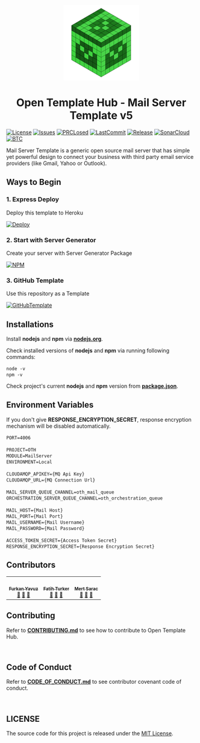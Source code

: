<p align="center">
   <a href="https://opentemplatehub.com">
    <img src="https://raw.githubusercontent.com/open-template-hub/open-template-hub.github.io/master/assets/logo/server/mail-server-logo.png" alt="Logo" width=200>
  </a>
</p>

<h1 align="center">
Open Template Hub - Mail Server Template v5
</h1>

[![License](https://img.shields.io/github/license/open-template-hub/mail-server-template?color=43b043&style=for-the-badge)](LICENSE)
[![Issues](https://img.shields.io/github/issues/open-template-hub/mail-server-template?color=43b043&style=for-the-badge)](https://github.com/open-template-hub/mail-server-template/issues)
[![PRCLosed](https://img.shields.io/github/issues-pr-closed-raw/open-template-hub/mail-server-template?color=43b043&style=for-the-badge)](https://github.com/open-template-hub/mail-server-template/pulls?q=is%3Apr+is%3Aclosed)
[![LastCommit](https://img.shields.io/github/last-commit/open-template-hub/mail-server-template?color=43b043&style=for-the-badge)](https://github.com/open-template-hub/mail-server-template/commits/master)
[![Release](https://img.shields.io/github/release/open-template-hub/mail-server-template?include_prereleases&color=43b043&style=for-the-badge)](https://github.com/open-template-hub/mail-server-template/releases)
[![SonarCloud](https://img.shields.io/sonar/quality_gate/open-template-hub_mail-server-template?server=https%3A%2F%2Fsonarcloud.io&label=Sonar%20Cloud&style=for-the-badge&logo=sonarcloud)](https://sonarcloud.io/dashboard?id=open-template-hub_mail-server-template)
[![BTC](https://img.shields.io/badge/Donate-BTC-ORANGE?color=F5922F&style=for-the-badge&logo=bitcoin)](https://commerce.coinbase.com/checkout/8313af5f-de48-498d-b2cb-d98819ca7d5e)

Mail Server Template is a generic open source mail server that has simple yet powerful design to connect your business with third party email service providers (like Gmail, Yahoo or Outlook).

## Ways to Begin

### 1. Express Deploy

Deploy this template to Heroku

[![Deploy](https://img.shields.io/badge/Deploy_to-Heroku-7056bf.svg?style=for-the-badge&logo=heroku)](https://heroku.com/deploy?template=https://github.com/open-template-hub/mail-server-template)

### 2. Start with Server Generator

Create your server with Server Generator Package

[![NPM](https://img.shields.io/badge/NPM-server_generator-cb3837.svg?style=for-the-badge&logo=npm)](https://www.npmjs.com/package/@open-template-hub/server-generator)

### 3. GitHub Template

Use this repository as a Template

[![GitHubTemplate](https://img.shields.io/badge/GitHub-Template-24292e.svg?style=for-the-badge&logo=github)](https://github.com/open-template-hub/mail-server-template/generate)

## Installations

Install **nodejs** and **npm** via **[nodejs.org](https://nodejs.org)**.

Check installed versions of **nodejs** and **npm** via running following commands:

```
node -v
npm -v
```

Check project's current **nodejs** and **npm** version from **[package.json](package.json)**.

## Environment Variables

If you don't give **RESPONSE_ENCRYPTION_SECRET**, response encryption mechanism will be disabled automatically.

``` applescript
PORT=4006

PROJECT=OTH
MODULE=MailServer
ENVIRONMENT=Local

CLOUDAMQP_APIKEY={MQ Api Key}
CLOUDAMQP_URL={MQ Connection Url}

MAIL_SERVER_QUEUE_CHANNEL=oth_mail_queue
ORCHESTRATION_SERVER_QUEUE_CHANNEL=oth_orchestration_queue
    
MAIL_HOST={Mail Host}
MAIL_PORT={Mail Port}
MAIL_USERNAME={Mail Username}
MAIL_PASSWORD={Mail Password}
    
ACCESS_TOKEN_SECRET={Access Token Secret}
RESPONSE_ENCRYPTION_SECRET={Response Encryption Secret}
```

## Contributors

<!-- ALL-CONTRIBUTORS-LIST:START - Do not remove or modify this section -->
<!-- prettier-ignore-start -->
<!-- markdownlint-disable -->
<table>
  <tr>
    <td align="center"><a href="https://github.com/furknyavuz"><img src="https://avatars0.githubusercontent.com/u/2248168?s=460&u=435ef6ade0785a7a135ce56cae751fb3ade1d126&v=4" width="100px;" alt=""/><br /><sub><b>Furkan Yavuz</b></sub></a><br /><a href="https://github.com/open-template-hub/mail-server-template/issues/created_by/furknyavuz" title="Answering Questions">💬</a> <a href="https://github.com/open-template-hub/mail-server-template/commits?author=furknyavuz" title="Documentation">📖</a> <a href="https://github.com/open-template-hub/mail-server-template/pulls?q=is%3Apr+reviewed-by%3Afurknyavuz" title="Reviewed Pull Requests">👀</a></td>
    <td align="center"><a href="https://github.com/fatihturker"><img src="https://avatars1.githubusercontent.com/u/2202179?s=460&u=261b1129e7106c067783cb022ab9999aad833bdc&v=4" width="100px;" alt=""/><br /><sub><b>Fatih Turker</b></sub></a><br /><a href="https://github.com/open-template-hub/mail-server-template/issues/created_by/fatihturker" title="Answering Questions">💬</a> <a href="https://github.com/open-template-hub/mail-server-template/commits?author=fatihturker" title="Documentation">📖</a> <a href="https://github.com/open-template-hub/mail-server-template/pulls?q=is%3Apr+reviewed-by%3Afatihturker" title="Reviewed Pull Requests">👀</a></td>
    <td align="center"><a href="https://github.com/mertlsarac"><img src="https://avatars1.githubusercontent.com/u/38442589?s=400&u=aa3cda11724fc297a0bfa6beb35c9be81687cf3c&v=4" width="100px;" alt=""/><br /><sub><b>Mert Sarac</b></sub></a><br /><a href="https://github.com/open-template-hub/mail-server-template/issues/created_by/mertlsarac" title="Answering Questions">💬</a> <a href="https://github.com/open-template-hub/mail-server-template/commits?author=mertlsarac" title="Documentation">📖</a> <a href="https://github.com/open-template-hub/mail-server-template/pulls?q=is%3Apr+reviewed-by%3Amertlsarac" title="Reviewed Pull Requests">👀</a></td>
  </tr>
</table>

<!-- markdownlint-enable -->
<!-- prettier-ignore-end -->
<!-- ALL-CONTRIBUTORS-LIST:END -->

## Contributing

Refer to **[CONTRIBUTING.md](https://github.com/open-template-hub/.github/blob/master/docs/CONTRIBUTING.md)** to see how to contribute to Open Template Hub.

<br/>

## Code of Conduct

Refer to **[CODE_OF_CONDUCT.md](https://github.com/open-template-hub/.github/blob/master/docs/CODE_OF_CONDUCT.md)** to see contributor covenant code of conduct.

<br/>

## LICENSE

The source code for this project is released under the [MIT License](LICENSE).
